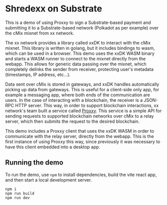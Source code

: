 # Shredexx on Substrate

This is a demo of using Proxxy to sign a Substrate-based payment and submitting it to a Substrate-based network (Polkadot as per example) over the cMix mixnet from xx network.

The xx network provides a library called xxDK to interact with the cMix mixnet. This library is written in golang, but it includes bindings to wasm, which can be used in a browser. This demo uses the xxDK WASM binary and starts a WASM runner to connect to the mixnet directly from the webapp. This allows for generic data passing over the mixnet, which completely delinks the sender from receiver, protecting user's metadata (timestamps, IP address, etc...).

Data sent over cMix is stored in gateways, and xxDK handles automatically picking up data from gateways. This is useful for a client-side only app, for example a messaging app, where both ends of the communication are users. In the case of interacting with a blockchain, the receiver is a JSON-RPC HTTP server. This way, in order to support blockchain interactions, xx network's team built a service called [Proxxy](https://xxnetwork.wiki/Proxxy). This service is a simple API for sending requests to supported blockchain networks over cMix to a relay server, which then submits the request to the desired blockchain.

This demo includes a Proxxy client that uses the xxDK WASM in order to communicate with the relay server, directly from the webapp.
This is the first instance of using Proxxy this way, since previously it was necessary to have this client embedded into a desktop app.

## Running the demo

To run the demo, use `npm` to install dependencies, build the vite react app, and then start a local development server.

```console
npm i
npm run build
npm run dev
```